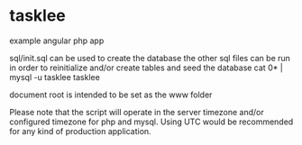 # tasklee
example angular php app

sql/init.sql can be used to create the database
the other sql files can be run in order to reinitialize and/or create tables and seed the database
cat 0* | mysql -u tasklee tasklee

document root is intended to be set as the www folder

Please note that the script will operate in the server timezone and/or configured timezone for php and mysql. Using UTC would be recommended for any kind of production application.
